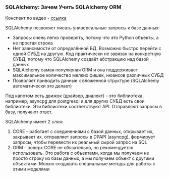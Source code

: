 ### SQLAlchemy: Зачем Учить SQLAlchemy ORM
Конспект по видео - [ссылка](https://www.youtube.com/watch?v=hYuGRgVXGwU&list=PLeLN0qH0-mCXARD_K-USF2wHctxzEVp40)

SQLAlchemy позволяет писать универсальные запросы к базе данных:
- Запросы очень легко проверять, потому что это Python объекты, а не простая строка
- Нет зависимости от определённой БД. Возможно быстро перейти с одной СУБД на другую. Код практически не завязан на
конкретную СУБД, потому что SQLAlchemy создаёт абстракцию над базой данных
- SQLAlchemy самая популярная ORM и она поддерживает максимальное количество мелких фишек, нюансов различных СУБД
- Позволяет приводить данные к вложенной структуре (SQLAlchemy автоматически это делает)

Под капотом есть движок (драйвер, диалект) - это библиотека, например, asyncpg для postgresql и для других СУБД есть
свои библиотеки. Эти библиотеки соответствуют API. Отправляют запросы в базу, получают ответ.

SQLAlchemy имеет 2 слоя:
1. CORE - работает с соединениями с базой данных, открывает их, закрывает их, отправляет запросы в DPAPI (asyncpg),
формирует запросы, чтобы перевести их реальный сырой запрос на SQL
2. ORM - поверх CORE не обязательно, но рекомендуется использовать. Это работа с объектами, когда мы получаем не просто
строку из базы данных, а мы получаем объект с другими объектами. Можно создавать специальные методы для работы с этими
моделями
